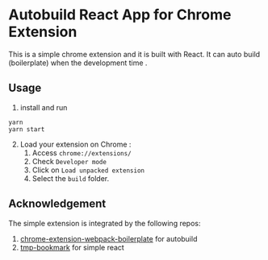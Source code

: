 # Autobuild React App for Chrome Extension

This is a simple chrome extension and it is built with React. It can auto build (boilerplate) when the development time .

## Usage

1. install and run
```
yarn
yarn start
```

2. Load your extension on Chrome :
    1. Access `chrome://extensions/`
    2. Check `Developer mode`
    3. Click on `Load unpacked extension`
    4. Select the `build` folder.


## Acknowledgement
The simple extension is integrated by the following repos:

1. [chrome-extension-webpack-boilerplate](https://github.com/samuelsimoes/chrome-extension-webpack-boilerplate/tree/react)
for autobuild
2. [tmp-bookmark](https://github.com/nomuyoshi/tmp-bookmark) for simple react